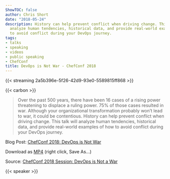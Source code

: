 ```yaml
---
ShowTOC: false
author: Chris Short
date: "2018-05-24"
description: History can help prevent conflict when driving change. This talk will
  analyze human tendencies, historical data, and provide real-world examples of how
  to avoid conflict during your DevOps journey.
tags:
- talks
- speaking
- videos
- public speaking
- ChefConf
title: DevOps is Not War - ChefConf 2018
---
```


{{< streaming 2a5b396e-5f26-42d9-93e0-5589815ff868 >}}

{{< carbon >}}

> Over the past 500 years, there have been 16 cases of a rising power threatening to displace a ruling power. 75% of those cases resulted in war. Although your organizational transformation probably won’t lead to war, it could be contentious. History can help prevent conflict when driving change. This talk will analyze human tendencies, historical data, and provide real-world examples of how to avoid conflict during your DevOps journey.

Blog Post: [ChefConf 2018: DevOps is Not War](/chefconf-2018-devops-is-not-war/)

Download as [MP4](https://shortcdn.com/chrisshort/DevOps_is_Not_a_War-ChefConf_2018.mp4)  (right click, Save As...)

Source: [ChefConf 2018 Session: DevOps is Not a War](https://youtu.be/MDu6wL1DWY4)

{{< speaker >}}
